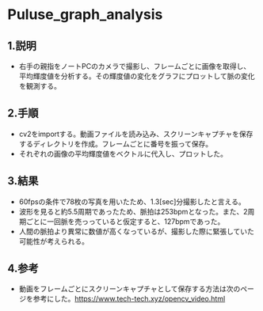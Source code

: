 # Puluse_graph_analysis  

## 1.説明  
- 右手の親指をノートPCのカメラで撮影し、フレームごとに画像を取得し、平均輝度値を分析する。その輝度値の変化をグラフにプロットして脈の変化を観測する。  

## 2.手順  
- cv2をimportする。動画ファイルを読み込み、スクリーンキャプチャを保存するディレクトリを作成。フレームごとに番号を振って保存。  
- それぞれの画像の平均輝度値をベクトルに代入し、プロットした。  

## 3.結果  
- 60fpsの条件で78枚の写真を用いたため、1.3[sec]分撮影したと言える。  
- 波形を見ると約5.5周期であったため、脈拍は253bpmとなった。また、2周期ごとに一回脈を売っっていると仮定すると、127bpmであった。  
- 人間の脈拍より異常に数値が高くなっているが、撮影した際に緊張していた可能性が考えられる。  

## 4.参考  
- 動画をフレームごとにスクリーンキャプチャとして保存する方法は次のページを参考にした。<https://www.tech-tech.xyz/opencv_video.html>

